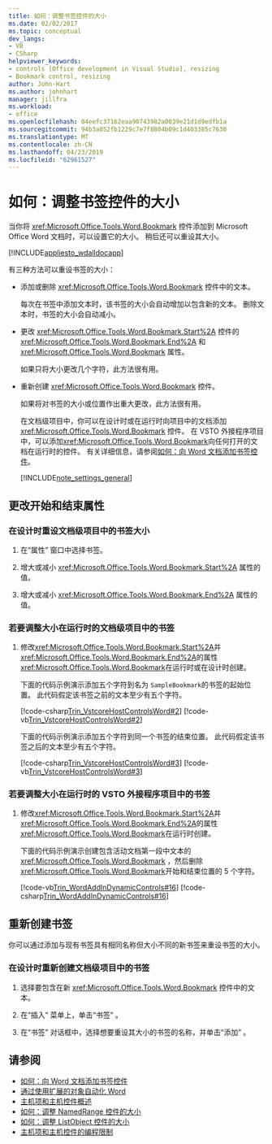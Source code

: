 ```yaml
---
title: 如何：调整书签控件的大小
ms.date: 02/02/2017
ms.topic: conceptual
dev_langs:
- VB
- CSharp
helpviewer_keywords:
- controls [Office development in Visual Studio], resizing
- Bookmark control, resizing
author: John-Hart
ms.author: johnhart
manager: jillfra
ms.workload:
- office
ms.openlocfilehash: 04eefc37162eaa90743982a0039e21d1d9edfb1a
ms.sourcegitcommit: 94b3a052fb1229c7e7f8804b09c1d403385c7630
ms.translationtype: MT
ms.contentlocale: zh-CN
ms.lasthandoff: 04/23/2019
ms.locfileid: "62961527"
---
```

# <a name="how-to-resize-bookmark-controls"></a>如何：调整书签控件的大小
  当你将 <xref:Microsoft.Office.Tools.Word.Bookmark> 控件添加到 Microsoft Office Word 文档时，可以设置它的大小。 稍后还可以重设其大小。

 [!INCLUDE[appliesto_wdalldocapp](../vsto/includes/appliesto-wdalldocapp-md.md)]

 有三种方法可以重设书签的大小：

- 添加或删除 <xref:Microsoft.Office.Tools.Word.Bookmark> 控件中的文本。

   每次在书签中添加文本时，该书签的大小会自动增加以包含新的文本。 删除文本时，书签的大小会自动减小。

- 更改 <xref:Microsoft.Office.Tools.Word.Bookmark.Start%2A> 控件的 <xref:Microsoft.Office.Tools.Word.Bookmark.End%2A> 和 <xref:Microsoft.Office.Tools.Word.Bookmark> 属性。

   如果只将大小更改几个字符，此方法很有用。

- 重新创建 <xref:Microsoft.Office.Tools.Word.Bookmark> 控件。

   如果将对书签的大小或位置作出重大更改，此方法很有用。

  在文档级项目中，你可以在设计时或在运行时向项目中的文档添加 <xref:Microsoft.Office.Tools.Word.Bookmark> 控件。 在 VSTO 外接程序项目中，可以添加<xref:Microsoft.Office.Tools.Word.Bookmark>向任何打开的文档在运行时的控件。 有关详细信息，请参阅[如何：向 Word 文档添加书签控件](../vsto/how-to-add-bookmark-controls-to-word-documents.md)。

  [!INCLUDE[note_settings_general](../sharepoint/includes/note-settings-general-md.md)]

## <a name="change-the-start-and-end-properties"></a>更改开始和结束属性

### <a name="to-resize-a-bookmark-in-a-document-level-project-at-design-time"></a>在设计时重设文档级项目中的书签大小

1. 在“属性”  窗口中选择书签。

2. 增大或减小 <xref:Microsoft.Office.Tools.Word.Bookmark.Start%2A> 属性的值。

3. 增大或减小 <xref:Microsoft.Office.Tools.Word.Bookmark.End%2A> 属性的值。

### <a name="to-resize-a-bookmark-in-a-document-level-project-at-runtime"></a>若要调整大小在运行时的文档级项目中的书签

1. 修改<xref:Microsoft.Office.Tools.Word.Bookmark.Start%2A>并<xref:Microsoft.Office.Tools.Word.Bookmark.End%2A>的属性<xref:Microsoft.Office.Tools.Word.Bookmark>在运行时或在设计时创建。

     下面的代码示例演示添加五个字符到名为 `SampleBookmark`的书签的起始位置。 此代码假定该书签之前的文本至少有五个字符。

     [!code-csharp[Trin_VstcoreHostControlsWord#2](../vsto/codesnippet/CSharp/trin_vstcorehostcontrolsword/ThisDocument.cs#2)]
     [!code-vb[Trin_VstcoreHostControlsWord#2](../vsto/codesnippet/VisualBasic/Trin_VstcoreHostControlsWordVB/ThisDocument.vb#2)]

     下面的代码示例演示添加五个字符到同一个书签的结束位置。 此代码假定该书签之后的文本至少有五个字符。

     [!code-csharp[Trin_VstcoreHostControlsWord#3](../vsto/codesnippet/CSharp/trin_vstcorehostcontrolsword/ThisDocument.cs#3)]
     [!code-vb[Trin_VstcoreHostControlsWord#3](../vsto/codesnippet/VisualBasic/Trin_VstcoreHostControlsWordVB/ThisDocument.vb#3)]

### <a name="to-resize-a-bookmark-in-a-vsto-add-in-project-at-runtime"></a>若要调整大小在运行时的 VSTO 外接程序项目中的书签

1. 修改<xref:Microsoft.Office.Tools.Word.Bookmark.Start%2A>并<xref:Microsoft.Office.Tools.Word.Bookmark.End%2A>的属性<xref:Microsoft.Office.Tools.Word.Bookmark>在运行时创建。

     下面的代码示例演示创建包含活动文档第一段中文本的 <xref:Microsoft.Office.Tools.Word.Bookmark> ，然后删除 <xref:Microsoft.Office.Tools.Word.Bookmark>开始和结束位置的 5 个字符。

     [!code-vb[Trin_WordAddInDynamicControls#16](../vsto/codesnippet/VisualBasic/trin_wordaddindynamiccontrols/ThisAddIn.vb#16)]
     [!code-csharp[Trin_WordAddInDynamicControls#16](../vsto/codesnippet/CSharp/Trin_WordAddInDynamicControls/ThisAddIn.cs#16)]

## <a name="recreate-the-bookmark"></a>重新创建书签
 你可以通过添加与现有书签具有相同名称但大小不同的新书签来重设书签的大小。

### <a name="to-recreate-a-bookmark-in-a-document-level-project-at-design-time"></a>在设计时重新创建文档级项目中的书签

1. 选择要包含在新 <xref:Microsoft.Office.Tools.Word.Bookmark> 控件中的文本。

2. 在“插入”  菜单上，单击“书签” 。

3. 在“书签”  对话框中，选择想要重设其大小的书签的名称，并单击“添加” 。

## <a name="see-also"></a>请参阅
- [如何：向 Word 文档添加书签控件](../vsto/how-to-add-bookmark-controls-to-word-documents.md)
- [通过使用扩展的对象自动化 Word](../vsto/automating-word-by-using-extended-objects.md)
- [主机项和主机控件概述](../vsto/host-items-and-host-controls-overview.md)
- [如何：调整 NamedRange 控件的大小](../vsto/how-to-resize-namedrange-controls.md)
- [如何：调整 ListObject 控件的大小](../vsto/how-to-resize-listobject-controls.md)
- [主机项和主机控件的编程限制](../vsto/programmatic-limitations-of-host-items-and-host-controls.md)
